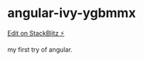 # angular-ivy-ygbmmx

[Edit on StackBlitz ⚡️](https://stackblitz.com/edit/angular-ivy-ygbmmx)

my first try of angular.
